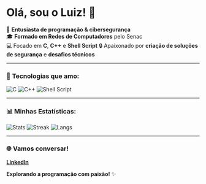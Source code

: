 # Olá, sou o Luiz! 👋

🚀 **Entusiasta de programação & cibersegurança**  
🎓 **Formado em Redes de Computadores** pelo Senac  
💻 Focado em **C**, **C++** e **Shell Script** 
🔒 Apaixonado por **criação de soluções de segurança** e **desafios técnicos**

---

### 🚀 **Tecnologias que amo:**
![C](https://img.shields.io/badge/c-%2300599C.svg?style=for-the-badge&logo=c&logoColor=white) ![C++](https://img.shields.io/badge/c%2B%2B-%2300599C.svg?style=for-the-badge&logo=c%2B%2B&logoColor=white) ![Shell Script](https://img.shields.io/badge/Shell%20Script-%23121011.svg?style=for-the-badge&logo=gnu-bash&logoColor=white)

---

### 📊 **Minhas Estatísticas:**
![Stats](https://github-readme-stats.vercel.app/api?username=handyman0&theme=dark&show_icons=true&count_private=false)
![Streak](https://github-readme-streak-stats.herokuapp.com/?user=handyman0&theme=dark)
![Langs](https://github-readme-stats.vercel.app/api/top-langs/?username=handyman0&theme=dark&layout=compact)

---

### 🌐 **Vamos conversar!**  
[**LinkedIn**](https://www.linkedin.com/in/luiz3fernando)

**Explorando a programação com paixão!** ✨
